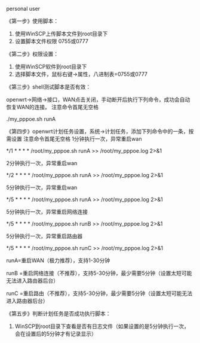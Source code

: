 personal user

《第一步》使用脚本：
1. 使用WinSCP上传脚本文件到root目录下
2. 设置脚本文件权限 0755或0777

《第二步》权限设置：
1. 使用WinSCP软件到root目录下
2. 选择脚本文件，鼠标右键->属性，八进制表=0755或0777

《第三步》shell测试脚本是否有效：

openwrt->网络->接口，WAN点击关闭，手动断开后执行下列命令，成功会自动恢复WAN的连接。
注意命令首尾无空格

./my_pppoe.sh runA
  
《第四步》openwrt计划任务设置，系统->计划任务，添加下列命令中的一条，按需设置
注意命令首尾无空格
1分钟执行一次，异常重启wan

*/1 * * * * /root/my_pppoe.sh runA >> /root/my_pppoe.log 2>&1

2分钟执行一次，异常重启wan

*/2 * * * * /root/my_pppoe.sh runA >> /root/my_pppoe.log 2>&1

5分钟执行一次，异常重启wan

*/5 * * * * /root/my_pppoe.sh runA >> /root/my_pppoe.log 2>&1

5分钟执行一次，异常重启网络连接

*/5 * * * * /root/my_pppoe.sh runB >> /root/my_pppoe.log 2>&1

5分钟执行一次，异常重启路由器

*/5 * * * * /root/my_pppoe.sh runC >> /root/my_pppoe.log 2>&1

runA=重启WAN（极力推荐），支持1-30分钟

runB =重启网络连接（不推荐），支持5-30分钟，最少需要5分钟（设置太短可能无法进入路由器后台）

runC =重启路由（不推荐），支持5-30分钟，最少需要5分钟（设置太短可能无法进入路由器后台）

《第五步》判断计划任务是否成功执行脚本：

1. WinSCP到root目录下查看是否有日志文件（如果设置的是5分钟执行一次，会在设置后的5分钟才有记录显示）
